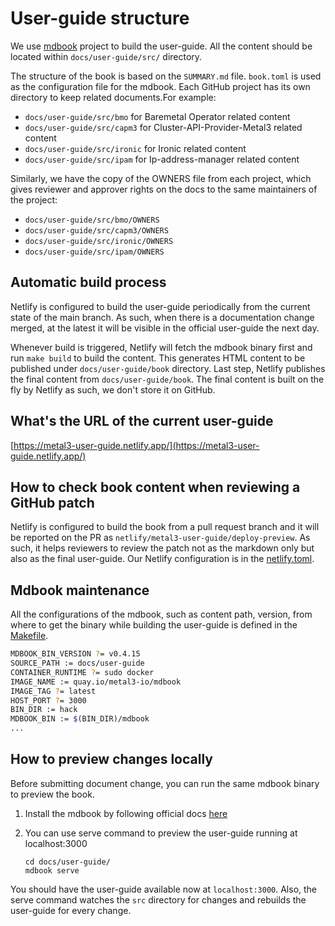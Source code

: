 # User-guide structure

We use [mdbook](https://github.com/rust-lang/mdBook) project to build the user-guide.
All the content should be located within `docs/user-guide/src/` directory.

The structure of the book is based on the `SUMMARY.md` file.
`book.toml` is used as the configuration file for the mdbook.
Each GitHub project has its own directory to keep related documents.For example:

- `docs/user-guide/src/bmo` for Baremetal Operator related content
- `docs/user-guide/src/capm3` for Cluster-API-Provider-Metal3 related content
- `docs/user-guide/src/ironic` for Ironic related content
- `docs/user-guide/src/ipam` for Ip-address-manager related content

Similarly, we have the copy of the OWNERS file from each project, which gives reviewer and approver rights on the docs to the same maintainers of the project:

- `docs/user-guide/src/bmo/OWNERS`
- `docs/user-guide/src/capm3/OWNERS`
- `docs/user-guide/src/ironic/OWNERS`
- `docs/user-guide/src/ipam/OWNERS`

## Automatic build process

Netlify is configured to build the user-guide periodically from the current state of the main branch. As such, when there is a documentation change merged, at the latest it will be visible in the official user-guide the next day.

Whenever build is triggered, Netlify will fetch the mdbook binary first and run `make build` to build the content.
This generates HTML content to be published under `docs/user-guide/book` directory.
Last step, Netlify publishes the final content from `docs/user-guide/book`.
The final content is built on the fly by Netlify as such, we don't store it on GitHub.

## What's the URL of the current user-guide

[https://metal3-user-guide.netlify.app/](https://metal3-user-guide.netlify.app/)

## How to check book content when reviewing a GitHub patch

Netlify is configured to build the book from a pull request branch and it will be reported on the PR as `netlify/metal3-user-guide/deploy-preview`.
As such, it helps reviewers to review the patch not as the markdown only but also as the final user-guide.
Our Netlify configuration is in the [netlify.toml](https://github.com/metal3-io/metal3-docs/blob/main/netlify.toml).

## Mdbook maintenance

All the configurations of the mdbook, such as content path, version, from where to get the binary while building the user-guide is defined in the [Makefile](https://github.com/metal3-io/metal3-docs/blob/main/Makefile).

```sh
MDBOOK_BIN_VERSION ?= v0.4.15
SOURCE_PATH := docs/user-guide
CONTAINER_RUNTIME ?= sudo docker
IMAGE_NAME := quay.io/metal3-io/mdbook
IMAGE_TAG ?= latest
HOST_PORT ?= 3000
BIN_DIR := hack
MDBOOK_BIN := $(BIN_DIR)/mdbook
...
```

## How to preview changes locally

Before submitting document change, you can run the same mdbook binary to preview the book.

1. Install the mdbook by following official docs [here](https://rust-lang.github.io/mdBook/)

1. You can use serve command to preview the user-guide running at localhost:3000

    ```shell
    cd docs/user-guide/
    mdbook serve
    ```

You should have the user-guide available now at `localhost:3000`.
Also, the serve command watches the `src` directory for changes and rebuilds the user-guide for every change.
